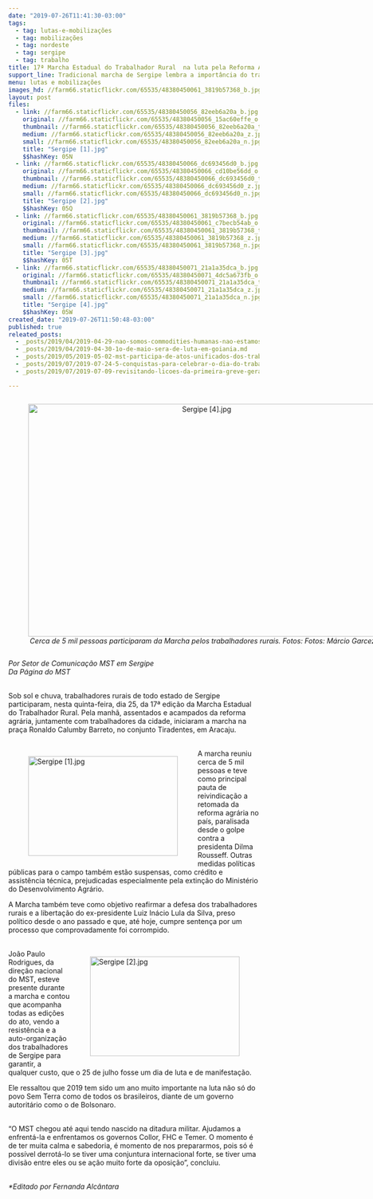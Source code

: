 ```yaml
---
date: "2019-07-26T11:41:30-03:00"
tags:
  - tag: lutas-e-mobilizações
  - tag: mobilizações
  - tag: nordeste
  - tag: sergipe
  - tag: trabalho
title: 17ª Marcha Estadual do Trabalhador Rural  na luta pela Reforma Agrária
support_line: Tradicional marcha de Sergipe lembra a importância do trabalhador rural nos dias atuais
menu: lutas e mobilizações
images_hd: //farm66.staticflickr.com/65535/48380450061_3819b57368_b.jpg
layout: post
files:
  - link: //farm66.staticflickr.com/65535/48380450056_82eeb6a20a_b.jpg
    original: //farm66.staticflickr.com/65535/48380450056_15ac60effe_o.jpg
    thumbnail: //farm66.staticflickr.com/65535/48380450056_82eeb6a20a_t.jpg
    medium: //farm66.staticflickr.com/65535/48380450056_82eeb6a20a_z.jpg
    small: //farm66.staticflickr.com/65535/48380450056_82eeb6a20a_n.jpg
    title: "Sergipe [1].jpg"
    $$hashKey: 05N
  - link: //farm66.staticflickr.com/65535/48380450066_dc693456d0_b.jpg
    original: //farm66.staticflickr.com/65535/48380450066_cd10be56dd_o.jpg
    thumbnail: //farm66.staticflickr.com/65535/48380450066_dc693456d0_t.jpg
    medium: //farm66.staticflickr.com/65535/48380450066_dc693456d0_z.jpg
    small: //farm66.staticflickr.com/65535/48380450066_dc693456d0_n.jpg
    title: "Sergipe [2].jpg"
    $$hashKey: 05Q
  - link: //farm66.staticflickr.com/65535/48380450061_3819b57368_b.jpg
    original: //farm66.staticflickr.com/65535/48380450061_c7becb54ab_o.jpg
    thumbnail: //farm66.staticflickr.com/65535/48380450061_3819b57368_t.jpg
    medium: //farm66.staticflickr.com/65535/48380450061_3819b57368_z.jpg
    small: //farm66.staticflickr.com/65535/48380450061_3819b57368_n.jpg
    title: "Sergipe [3].jpg"
    $$hashKey: 05T
  - link: //farm66.staticflickr.com/65535/48380450071_21a1a35dca_b.jpg
    original: //farm66.staticflickr.com/65535/48380450071_4dc5a673fb_o.jpg
    thumbnail: //farm66.staticflickr.com/65535/48380450071_21a1a35dca_t.jpg
    medium: //farm66.staticflickr.com/65535/48380450071_21a1a35dca_z.jpg
    small: //farm66.staticflickr.com/65535/48380450071_21a1a35dca_n.jpg
    title: "Sergipe [4].jpg"
    $$hashKey: 05W
created_date: "2019-07-26T11:50:48-03:00"
published: true
releated_posts:
  - _posts/2019/04/2019-04-29-nao-somos-commodities-humanas-nao-estamos-a-venda.md
  - _posts/2019/04/2019-04-30-1o-de-maio-sera-de-luta-em-goiania.md
  - _posts/2019/05/2019-05-02-mst-participa-de-atos-unificados-dos-trabalhadores-em-todo-o-pais.md
  - _posts/2019/07/2019-07-24-5-conquistas-para-celebrar-o-dia-do-trabalhador-rural.md
  - _posts/2019/07/2019-07-09-revisitando-licoes-da-primeira-greve-geral-de-julho-de-1917.md

---
```

<div style="text-align:center">
<figure class="image" style="display:inline-block"><img alt="Sergipe [4].jpg" height="467" src="//farm66.staticflickr.com/65535/48380450071_21a1a35dca_b.jpg" width="700" />
<figcaption><em>Cerca de 5 mil pessoas participaram da Marcha pelos trabalhadores rurais. Fotos:&nbsp;Fotos: M&aacute;rcio Garcez</em></figcaption>
</figure>
</div>

<p><em>Por Setor de Comunica&ccedil;&atilde;o MST em Sergipe<br />
Da P&aacute;gina do MST</em></p>

<p><br />
Sob sol e chuva, trabalhadores rurais de todo estado de Sergipe participaram, nesta quinta-feira, dia 25, da 17&ordf; edi&ccedil;&atilde;o da Marcha Estadual do Trabalhador Rural. Pela manh&atilde;, assentados e acampados da reforma agr&aacute;ria, juntamente com trabalhadores da cidade, iniciaram a marcha na pra&ccedil;a Ronaldo Calumby Barreto, no conjunto Tiradentes, em Aracaju.<br />
&nbsp;</p>

<figure class="image" style="float:left"><img alt="Sergipe [1].jpg" height="200" src="//farm66.staticflickr.com/65535/48380450056_82eeb6a20a_b.jpg" width="300" />
<figcaption></figcaption>
</figure>

<p>A marcha reuniu cerca de 5 mil pessoas e teve como principal pauta de reivindica&ccedil;&atilde;o a retomada da reforma agr&aacute;ria no pa&iacute;s, paralisada desde o golpe contra a presidenta Dilma Rousseff. Outras medidas pol&iacute;ticas p&uacute;blicas para o campo tamb&eacute;m est&atilde;o suspensas, como cr&eacute;dito e assist&ecirc;ncia t&eacute;cnica, prejudicadas especialmente pela extin&ccedil;&atilde;o do Minist&eacute;rio do Desenvolvimento Agr&aacute;rio.&nbsp;</p>

<p>A Marcha tamb&eacute;m teve como objetivo reafirmar a defesa dos trabalhadores rurais e a liberta&ccedil;&atilde;o do ex-presidente Luiz In&aacute;cio Lula da Silva, preso pol&iacute;tico desde o ano passado e que, at&eacute; hoje, cumpre senten&ccedil;a por um processo que comprovadamente foi corrompido.<br />
&nbsp;</p>

<figure class="image" style="float:right"><img alt="Sergipe [2].jpg" height="200" src="//farm66.staticflickr.com/65535/48380450066_dc693456d0_b.jpg" width="300" />
<figcaption></figcaption>
</figure>

<p>Jo&atilde;o Paulo Rodrigues, da dire&ccedil;&atilde;o nacional do MST, esteve presente durante a marcha e contou que acompanha todas as edi&ccedil;&otilde;es do ato, vendo a resist&ecirc;ncia e a auto-organiza&ccedil;&atilde;o dos trabalhadores de Sergipe para garantir, a qualquer custo, que o 25 de julho fosse um dia de luta e de manifesta&ccedil;&atilde;o.</p>

<p>Ele ressaltou que 2019 tem sido um ano muito importante na luta n&atilde;o s&oacute; do povo Sem Terra como de todos os brasileiros, diante de um governo autorit&aacute;rio como o de Bolsonaro.&nbsp;<br />
&nbsp;</p>

<p>&ldquo;O MST chegou at&eacute; aqui tendo nascido na ditadura militar. Ajudamos a enfrent&aacute;-la e enfrentamos os governos Collor, FHC e Temer. O momento &eacute; de ter muita calma e sabedoria, &eacute; momento de nos prepararmos, pois s&oacute; &eacute; poss&iacute;vel derrot&aacute;-lo se tiver uma conjuntura internacional forte, se tiver uma divis&atilde;o entre eles ou se a&ccedil;&atilde;o muito forte da oposi&ccedil;&atilde;o&rdquo;, concluiu.<br />
&nbsp;</p>

<p><em>*Editado por Fernanda Alc&acirc;ntara</em></p>
